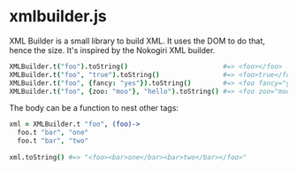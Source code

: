 xmlbuilder.js
=============

XML Builder is a small library to build XML. It uses the DOM to do that, hence the size.
It's inspired by the Nokogiri XML builder.

```coffee
XMLBuilder.t("foo").toString()                        #=> <foo></foo>
XMLBuilder.t("foo", "true").toString()                #=> <foo>true</foo>
XMLBuilder.t("foo", {fancy: "yes"}).toString()        #=> <foo fancy="yes"></foo>
XMLBuilder.t("foo", {zoo: "moo"}, "hello").toString() #=> <foo zoo="moo">hello</foo>
```

The body can be a function to nest other tags: 

```coffee
xml = XMLBuilder.t "foo", (foo)->
  foo.t "bar", "one"
  foo.t "bar", "two"
  
xml.toString() #=> "<foo><bar>one</bar><bar>two</bar></foo>"
```

